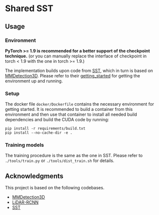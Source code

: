 # Shared SST

## Usage
### Environment
**PyTorch >= 1.9 is recommended for a better support of the checkpoint technique.**
(or you can manually replace the interface of checkpoint in torch < 1.9 with the one in torch >= 1.9.)

The implementation builds upon code from [SST](https://github.com/TuSimple/SST), which in turn is based on [MMDetection3D](https://github.com/open-mmlab/mmdetection3d). Please refer to their [getting_started](https://github.com/open-mmlab/mmdetection3d/blob/master/docs/en/getting_started.md) for getting the environment up and running.

### Setup
The docker file `docker/Dockerfile` contains the necessary environment for getting started.
It is recommended to build a container from this environment and then use that container to install all needed build dependencies and build the CUDA code by running:
```
pip install -r requirements/build.txt
pip install --no-cache-dir -e .
```

### Training models
The training procedure is the same as the one in SST. Please refer to `./tools/train.py` or `./tools/dist_train.sh` for details.

## Acknowledgments
This project is based on the following codebases.  

* [MMDetection3D](https://github.com/open-mmlab/mmdetection3d)
* [LiDAR-RCNN](https://github.com/TuSimple/LiDAR_RCNN)
* [SST](https://github.com/TuSimple/SST)
